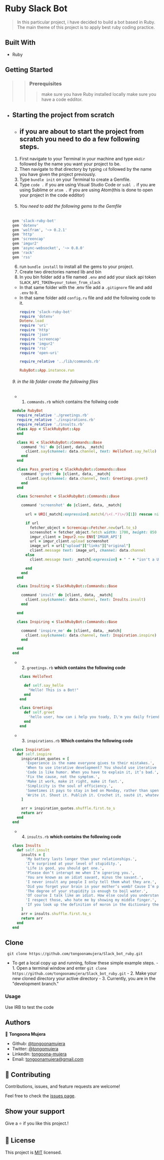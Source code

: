 # Ruby Slack Bot

> In this particular project, i have decided to build a bot based in Ruby. The main theme of this project is to apply best ruby coding practice.
## Built With

- Ruby

## Getting Started

>>### Prerequisites
>>> make sure you have Ruby installed locally
>>> make sure you have a code edditor.
 - ## Starting the project from scratch 
   - ## if you are about to start the project from scratch you need to do a few following steps.
    1. First navigate to your Terminal in your machine and type ```mkdir``` followed by the name you want your project to be.
    2. Then navigate to that directory by typing ```cd``` followed by the name you have given the project previously.
    3. Type ```bundle init``` on your Terminal to create a Gemfile.
    4. Type ```code .``` if you are using Visual Studio Code or ```subl .``` if you are using Sublime  or ```atom .``` if you are using Atom(this is done to open your project in the code edditor)
    5. ###### You need to add the following gems to the Gemfile
     ```ruby
     gem 'slack-ruby-bot'
     gem 'dotenv'
     gem 'wolfram', '~> 0.2.1'
     gem 'http'
     gem 'screencap'
     gem 'imgur2'
     gem 'async-websocket', '~> 0.8.0'
     gem 'rack'
     gem 'rss'
     ```
    6. run ```bundle install``` to install all the gems to your project.
    7. Create two directories named lib and bin
    8. In you bin folder add a file named ```.env``` and add your slack api token ```SLACK_API_TOKEN=your_token_from_slack```
     - In that same folder with the .env file add a ```.gitignore``` file and add ```.env``` to it. <br>
     - In that same folder add ``config.ru`` file and add the following code to it. <br>
       ```ruby
       require 'slack-ruby-bot'
       require 'dotenv'
       Dotenv.load
       require 'uri'
       require 'http'
       require 'json'
       require 'screencap'
       require 'imgur2'
       require 'rss'
       require 'open-uri'

       require_relative '../lib/commands.rb'

       RubyBot::App.instance.run
       ```
    ###### 9. in the lib folder create the following files
      - 1. `commands.rb` which contains the follwing code <br>
      ```ruby
      module RubyBot
        require_relative './greetings.rb'
        require_relative './inspirations.rb'
        require_relative './insults.rb'
        class App < SlackRubyBot::App
        end

        class Hi < SlackRubyBot::Commands::Base
          command 'hi' do |client, data, _match|
            client.say(channel: data.channel, text: HelloText.say_hello)
          end
        end

        class Pass_greeting < SlackRubyBot::Commands::Base
          command 'greet' do |client, data, _match|
            client.say(channel: data.channel, text: Greetings.greet)
          end
        end

        class Screenshot < SlackRubyBot::Commands::Base

          command 'screenshot' do |client, data, _match|
            
            url = URI(_match[:expression].match(/\<(.*)\>/)[1]) rescue nil

            if url
              fetcher_object = Screencap::Fetcher.new(url.to_s)
              screenshot = fetcher_object.fetch width: 1700, height: 850
              imgur_client = Imgur2.new ENV['IMGUR_API']
              url = imgur_client.upload screenshot
              image_url = url["upload"]["links"]["original"]
              client.message text: image_url, channel: data.channel
            else
              client.message text: _match[:expression] + " " + "isn't a URL", channel: data.channel

            end
          end
        end

        class Insulting < SlackRubyBot::Commands::Base

          command 'insult' do |client, data, _match|
            client.say(channel: data.channel, text: Insults.insult)
          end

        end

        class Inspiring < SlackRubyBot::Commands::Base

          command 'inspire_me' do |client, data, _match|
            client.say(channel: data.channel, text: Inspiration.inspire)
          end

        end
      end
      ```
      - 2. `greetings.rb` **which contains the following code**
        ```ruby
        class HelloText

          def self.say_hello
            "Hello! This is a Bot!"
          end
        end

        class Greetings
          def self.greet
            'hello user, how can i help you toady, I\'m you daily friend!'
          end
        end
        ```
      - 3. `inspirations.rb` **Which contains the following code**
      ```ruby
      class Inspiration
        def self.inspire
          inspiration_quotes = [
            'Experience is the name everyone gives to their mistakes.',
            'When to use iterative development? You should use iterative development only on projects that you want to succeed.',
            'Code is like humor. When you have to explain it, it’s bad.',
            'Fix the cause, not the symptom.',
            'Make it work, make it right, make it fast.',
            'Simplicity is the soul of efficiency.',
            'Sometimes it pays to stay in bed on Monday, rather than spending the rest of the week debugging Monday’s code.',
            'Write it. Shoot it. Publish it. Crochet it, sauté it, whatever. MAKE.'
          ]

          arr = inspiration_quotes.shuffle.first.to_s
          return arr
        end
      end
      ```
      - 4. `insults.rb` **which contains the following code**
      ```ruby
      class Insults
        def self.insult
          insults = [
            'My battery lasts longer than your relationships.',
            'I’m surprised at your level of stupidity.',
            'Life is good, you should get one.',
            'Please don’t interupt me when I’m ignoring you.',
            'You are known as an idiot savant, minus the savant.',
            'I never insult any people I only tell them what they are.',
            'Did you forget your brain in your mother’s womb? Cause I’m pretty sure you did.',
            'The degree of your stupidity is enough to boil water.',
            'Of course I talk like an idiot. How else could you understand me?',
            'I respect those, who hate me by showing my middle finger.',
            'If you look up the definition of moron in the dictionary there will be a picture of you.'
          ]
          arr = insults.shuffle.first.to_s
          return arr
        end
      end
      ```
  ## Clone
  ```git
   git clone https://github.com/tongoonamujera/Slack_bot_ruby.git
   ```

   - To get a local copy up and running, follow these simple example steps.
    - 1. Open a terminal window and enter `git clone https://github.com/tongoonamujera/Slack_bot_ruby.git`
    - 2. Make your new cloned directory your active directory
    - 3. Currently, you are in the "development branch."

### Usage

Use IRB to test the code

## Authors
👤 **Tongoona Mujera**

- Github: [@tongoonamujera](https://github.com/tongoonamujera)
- Twitter: [@tongomujera](https://twitter.com/tongomujera)
- Linkedin: [tongoona-mujera](https://www.linkedin.com/in/tongoona-mujera-125604162/)
- Email:  tongoonamujera@gmail.com

## 🤝 Contributing

Contributions, issues, and feature requests are welcome!

Feel free to check the [issues page](../../issues/).

## Show your support

Give a ⭐️ if you like this project.!

## 📝 License

This project is [MIT](./MIT.md) licensed.
